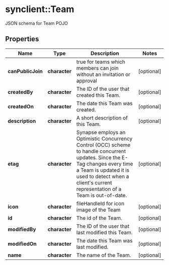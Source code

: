 # synclient::Team

JSON schema for Team POJO
## Properties
Name | Type | Description | Notes
------------ | ------------- | ------------- | -------------
**canPublicJoin** | **character** | true for teams which members can join without an invitation or approval | [optional] 
**createdBy** | **character** | The ID of the user that created this Team. | [optional] 
**createdOn** | **character** | The date this Team was created. | [optional] 
**description** | **character** | A short description of this Team. | [optional] 
**etag** | **character** | Synapse employs an Optimistic Concurrency Control (OCC) scheme to handle concurrent updates. Since the E-Tag changes every time a Team is updated it is used to detect when a client&#39;s current representation of a Team is out-of-date.  | [optional] 
**icon** | **character** | fileHandleId for icon image of the Team | [optional] 
**id** | **character** | The id of the Team. | [optional] 
**modifiedBy** | **character** | The ID of the user that last modified this Team. | [optional] 
**modifiedOn** | **character** | The date this Team was last modified. | [optional] 
**name** | **character** | The name of the Team. | [optional] 


